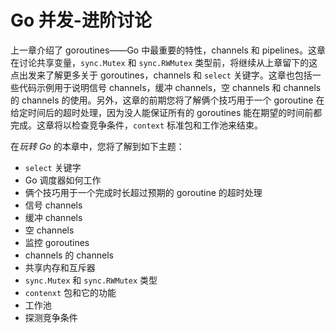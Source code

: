 # **Go 并发-进阶讨论**

上一章介绍了 goroutines——Go 中最重要的特性，channels 和 pipelines。这章在讨论共享变量，`sync.Mutex` 和 `sync.RWMutex` 类型前，将继续从上章留下的这点出发来了解更多关于 goroutines，channels 和 `select` 关键字。这章也包括一些代码示例用于说明信号 channels，缓冲 channels，空 channels 和 channels 的 channels 的使用。另外，这章的前期您将了解俩个技巧用于一个 goroutine 在给定时间后的超时处理，因为没人能保证所有的 goroutines 能在期望的时间前都完成。这章将以检查竞争条件，`context` 标准包和工作池来结束。

在*玩转 Go* 的本章中，您将了解到如下主题：

+ `select` 关键字
+ Go 调度器如何工作
+ 俩个技巧用于一个完成时长超过预期的 goroutine 的超时处理
+ 信号 channels
+ 缓冲 channels
+ 空 channels
+ 监控 goroutines
+ channels 的 channels
+ 共享内存和互斥器
+ `sync.Mutex` 和 `sync.RWMutex` 类型
+ `contenxt` 包和它的功能
+ 工作池
+ 探测竞争条件